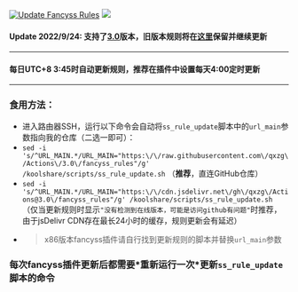 [![Update Fancyss Rules](https://github.com/qxzg/Actions/actions/workflows/fancyss-rules-3.0.yml/badge.svg)](https://github.com/qxzg/Actions/actions/workflows/fancyss-rules-3.0.yml)
[![](https://data.jsdelivr.com/v1/package/gh/qxzg/actions/badge?style=rounded)](https://www.jsdelivr.com/package/gh/qxzg/actions)

#### Update 2022/9/24: 支持了[3.0](https://github.com/hq450/fancyss)版本，旧版本规则将在[这里](https://github.com/qxzg/Actions/tree/master)保留并继续更新
---   
#### 每日UTC+8 3:45时自动更新规则，推荐在插件中设置每天4:00定时更新  
---
### 食用方法：
- 进入路由器SSH，运行以下命令会自动将`ss_rule_update`脚本中的`url_main`参数指向我的仓库（二选一即可）：
- `sed -i 's/^URL_MAIN.*/URL_MAIN="https:\/\/raw.githubusercontent.com\/qxzg\/Actions\/3.0\/fancyss_rules"/g' /koolshare/scripts/ss_rule_update.sh`  （**推荐**，直连GitHub仓库）
- `sed -i 's/^URL_MAIN.*/URL_MAIN="https:\/\/cdn.jsdelivr.net\/gh\/qxzg\/Actions@3.0\/fancyss_rules"/g' /koolshare/scripts/ss_rule_update.sh`  （仅当更新规则时显示`"没有检测到在线版本，可能是访问github有问题"`时推荐，由于jsDelivr CDN存在最长24小时的缓存，规则更新会有延迟）
- > x86版本fancyss插件请自行找到更新规则的脚本并替换`url_main`参数
### 每次fancyss插件更新后都需要\*重新运行一次\*更新`ss_rule_update`脚本的命令
